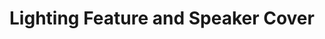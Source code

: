 ---
language: id
layout: product-item
title: Lighting Feature and Speaker Cover
description: Description in &amp; Lighting Feature and Speaker Cover
keyword: keyword in Lighting Feature and Speaker Cover
image: /images/Lighting-Speakers-Cover.jpg
sub-title: Lighting Feature and Speaker Cover
article-1: Designs and colors are not limited to what is featured bellow
title-right: Lighting Feature and Speaker Cover
article-right: Lighting Feature and Speaker Cover
title-2: Lighting Feature and Speaker Cover
article-2: Lighting Feature and Speaker Cover
article-3: Lighting Feature and Speaker Cover
alt-slide1: Lighting Feature and Speaker Cover
alt-slide2: Lighting Feature and Speaker Cover
alt-slide3: Lighting Feature and Speaker Cover
slide1: /images/Lighting-Speakers-Cover.jpg
slide2: /images/Lighting-Speakers-Cover.jpg
slide3: /images/Lighting-Speakers-Cover.jpg
---